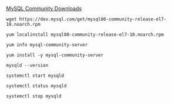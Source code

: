 

[MySQL Community Downloads](https://dev.mysql.com/downloads/repo/yum/)

```
wget https://dev.mysql.com/get/mysql80-community-release-el7-10.noarch.rpm
```


```
yum localinstall mysql80-community-release-el7-10.noarch.rpm
```


```
yum info mysql-community-server
```

```
yum install -y mysql-community-server
```

```
mysqld --version
```

```
systemctl start mysqld
```

```
systemctl status mysqld
```

```
systemctl stop mysqld
```

